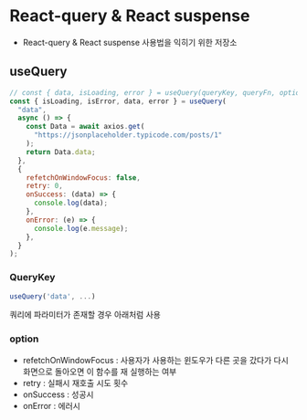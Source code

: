 # React-query & React suspense

- React-query & React suspense 사용법을 익히기 위한 저장소

## useQuery

```jsx
// const { data, isLoading, error } = useQuery(queryKey, queryFn, options);
const { isLoading, isError, data, error } = useQuery(
  "data",
  async () => {
    const Data = await axios.get(
      "https://jsonplaceholder.typicode.com/posts/1"
    );
    return Data.data;
  },
  {
    refetchOnWindowFocus: false,
    retry: 0,
    onSuccess: (data) => {
      console.log(data);
    },
    onError: (e) => {
      console.log(e.message);
    },
  }
);
```

### QueryKey

```jsx
useQuery('data', ...)
```

쿼리에 파라미터가 존재할 경우 아래처럼 사용

### option

- refetchOnWindowFocus : 사용자가 사용하는 윈도우가 다른 곳을 갔다가 다시 화면으로 돌아오면 이 함수를 재 실행하는 여부
- retry : 실패시 재호출 시도 횟수
- onSuccess : 성공시
- onError : 에러시
